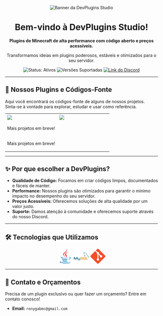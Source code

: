 <div align="center">

  <img src="https://share.creavite.co/68a367275dad16023040dfe9.gif" alt="Banner da DevPlugins Studio"/>

  <h1>Bem-vindo à DevPlugins Studio!</h1>
  <p><strong>Plugins de Minecraft de alta performance com código aberto e preços acessíveis.</strong></p>
  <p>Transformamos ideias em plugins poderosos, estáveis e otimizados para o seu servidor.</p>

  <p>
    <img src="https://img.shields.io/badge/Status-Ativos_e_Desenvolvendo-brightgreen?style=for-the-badge" alt="Status: Ativos"/>
    <img src="https://img.shields.io/badge/Versão_Suportada-1.16_a_1.20+-blue?style=for-the-badge" alt="Versões Suportadas"/>
    <a href="https://discord.gg/bdxGxCbqCj"><img src="https://img.shields.io/badge/Discord-7289DA?style=for-the-badge&logo=discord&logoColor=white" alt="Link do Discord"/></a>
  </p>
</div>

---

## 🚀 Nossos Plugins e Códigos-Fonte

Aqui você encontrará os códigos-fonte de alguns de nossos projetos. Sinta-se à vontade para explorar, estudar e usar como referência.

<table width="100%">
  <tr>
    <td width="50%">
      <a href="https://github.com/Devzinh/DevModt">
        <img align="center" src="https://github-readme-stats.vercel.app/api/pin/?username=Devzinh&repo=DevModt&theme=tokyonight&show_owner=true" />
      </a>
    </td>
    <td width="50%">
      <a href="https://github.com/Devzinh/DevTicket">
        <img align="center" src="https://github-readme-stats.vercel.app/api/pin/?username=Devzinh&repo=DevTicket&theme=tokyonight&show_owner=true" />
      </a>
    </td>
  </tr>
  <tr>
    <td width="50%">
      <p align="center">Mais projetos em breve!</p>
    </td>
  </tr>
  <tr>
    <td width="50%">
      <p align="center">Mais projetos em breve!</p>
    </td>
  </tr>
</table>

---

## ✨ Por que escolher a DevPlugins?

- **Qualidade de Código:** Focamos em criar códigos limpos, documentados e fáceis de manter.
- **Performance:** Nossos plugins são otimizados para garantir o mínimo impacto no desempenho do seu servidor.
- **Preços Acessíveis:** Oferecemos soluções de alta qualidade por um valor justo.
- **Suporte:** Damos atenção à comunidade e oferecemos suporte através do nosso Discord.

---

## 🛠️ Tecnologias que Utilizamos

<p align="center">
  <img src="https://raw.githubusercontent.com/devicons/devicon/master/icons/java/java-original.svg" alt="Java" width="50" height="50"/>
  <img src="https://raw.githubusercontent.com/devicons/devicon/master/icons/mysql/mysql-original-wordmark.svg" alt="MySQL" width="50" height="50"/>
  <img src="https://raw.githubusercontent.com/devicons/devicon/master/icons/git/git-original.svg" alt="Git" width="50" height="50"/>
</p>

---

## 💬 Contato e Orçamentos

Precisa de um plugin exclusivo ou quer fazer um orçamento? Entre em contato conosco!

- **Email:** `ronygabmc@gmail.com`
